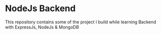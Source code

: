 # NodeJs Backend

This repository contains some of the project I build while learning Backend with ExpressJs, NodeJs & MongoDB
